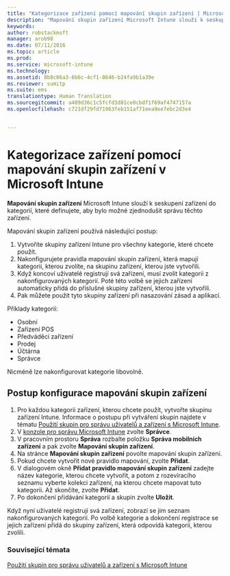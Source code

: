 ```yaml
---
title: "Kategorizace zařízení pomocí mapování skupin zařízení | Microsoft Intune"
description: "Mapování skupin zařízení Microsoft Intune slouží k seskupení zařízení do kategorií, které definujete, aby bylo možné zjednodušit správu těchto zařízení."
keywords: 
author: robstackmsft
manager: arob98
ms.date: 07/11/2016
ms.topic: article
ms.prod: 
ms.service: microsoft-intune
ms.technology: 
ms.assetid: 8b8c06a3-6b6c-4cf1-8646-b24fa9b1a39e
ms.reviewer: sumitp
ms.suite: ems
translationtype: Human Translation
ms.sourcegitcommit: a409d36c1c5fcfd3d81ce0cbdf1f69af4747157a
ms.openlocfilehash: c721df29fd71963feb151af71eea9ee7ebc2d3e4


---
```


# Kategorizace zařízení pomocí mapování skupin zařízení v Microsoft Intune
**Mapování skupin zařízení** Microsoft Intune slouží k seskupení zařízení do kategorií, které definujete, aby bylo možné zjednodušit správu těchto zařízení. 

Mapování skupin zařízení používá následující postup:
1. Vytvoříte skupiny zařízení Intune pro všechny kategorie, které chcete použít.
2. Nakonfigurujete pravidla mapování skupin zařízení, která mapují kategorii, kterou zvolíte, na skupinu zařízení, kterou jste vytvořili.
3. Když koncoví uživatelé registrují svá zařízení, musí zvolit kategorii z nakonfigurovaných kategorií. Poté této volbě se jejich zařízení automaticky přidá do příslušné skupiny zařízení, kterou jste vytvořili.
4. Pak můžete použít tyto skupiny zařízení při nasazování zásad a aplikací.

Příklady kategorií:
* Osobní
* Zařízení POS
* Předváděcí zařízení
* Prodej
* Účtárna
* Správce

Nicméně lze nakonfigurovat kategorie libovolně.

## Postup konfigurace mapování skupin zařízení
1. Pro každou kategorii zařízení, kterou chcete použít, vytvořte skupinu zařízení Intune. Informace o postupu při vytváření skupin najdete v tématu [Použití skupin pro správu uživatelů a zařízení s Microsoft Intune](use-groups-to-manage-users-and-devices-with-microsoft-intune.md).
2. V [konzole pro správu Microsoft Intune](https://manage.microsoft.com) zvolte **Správce**.
3. V pracovním prostoru **Správa** rozbalte položku **Správa mobilních zařízení** a pak zvolte **Mapování skupin zařízení**.
4. Na stránce **Mapování skupin zařízení** povolte mapování skupin zařízení.
5. Pokud chcete vytvořit nové pravidlo mapování, zvolte **Přidat**.
6. V dialogovém okně **Přidat pravidlo mapování skupin zařízení** zadejte název kategorie, kterou chcete vytvořit, a potom z rozevíracího seznamu vyberte kolekci zařízení, na kterou chcete mapovat tuto kategorii. Až skončíte, zvolte **Přidat**.
7. Po dokončení přidávání kategorií a skupin zvolte **Uložit**.

Když nyní uživatelé registrují svá zařízení, zobrazí se jim seznam nakonfigurovaných kategorií. Po volbě kategorie a dokončení registrace se jejich zařízení přidá do skupiny zařízení, která odpovídá kategorii, kterou zvolili.

### Související témata
[Použití skupin pro správu uživatelů a zařízení s Microsoft Intune](use-groups-to-manage-users-and-devices-with-microsoft-intune.md)


<!--HONumber=Jul16_HO3-->


